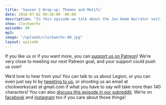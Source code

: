 ```yaml
---
title: 'Season 2 Wrap-up: Themes and Motifs'
date: 2018-07-02 09:30:00 -06:00
description: "In this episode we talk about the Jon Hamm Narrator sections, about the motifs and imagery that grabbed our attention this season, and about the themes that we see in the season. We'll be back in a week with part two, where we'll talk about the characters' journeys this season, our favourite moments, and our wild speculation about season 3."
show: clockworks
episode: 40
mp3:
image: "/uploads/clockworks-40.jpg"
layout: episode
---
```


If you like us or if you want more, you can [support us on Patreon](https://www.patreon.com/clockworkscast)! We’re very close to meeting our next Patreon goal, and your support could push us over!

We’d love to hear from you! You can talk to us about Legion, or you can even just say hi by [tweeting to us](http://www.twitter.com/clockworkscast), or shooting us an email at clockworkscast at gmail.com if what you have to say will take more than 140 characters! You can also [discuss this episode in our subreddit](https://www.reddit.com/r/Goodstuff_fm/). We’re on [facebook](http://facebook.com/clockworkscast) and [instagram](https://www.instagram.com/clockworkscast) too if you care about those things!
